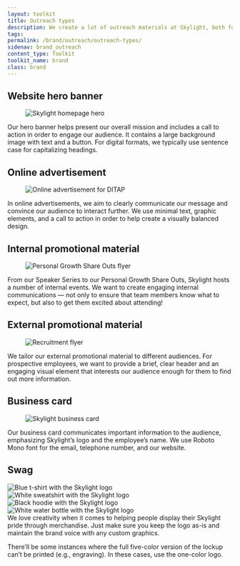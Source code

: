 ```yaml
---
layout: toolkit
title: Outreach types
description: We create a lot of outreach materials at Skylight, both for internal activities and to generate brand awareness externally. See how we’ve applied our design guidelines to a range of different assets.
tags:
permalink: /brand/outreach/outreach-types/
sidenav: brand_outreach
content_type: Toolkit
toolkit_name: brand
class: brand
---
```


<div class="brand__content-section grid">
  <h2 class="grid__heading">Website hero banner</h2>
  <figure class="grid__image section__container p-5">
    <img class="" src="/img/brand/outreach/hero.png" alt="Skylight homepage hero">
  </figure>
  <div class="grid__content" markdown="1">
Our hero banner helps present our overall mission and includes a call to action in order to engage our audience. It contains a large background image with text and a button. For digital formats, we typically use sentence case for capitalizing headings.
</div>
</div>

<div class="brand__content-section grid">
  <h2 class="grid__heading">Online advertisement</h2>
  <figure class="grid__image section__container p-5">
    <img class="" src="/img/brand/outreach/web-advertisement.png" alt="Online advertisement for DITAP">
  </figure>
  <div class="grid__content" markdown="1">
In online advertisements, we aim to clearly communicate our message and convince our audience to interact further. We use minimal text, graphic elements, and a call to action in order to help create a visually balanced design.
</div>
</div>

<div class="brand__content-section grid">
  <h2 class="grid__heading">Internal promotional material</h2>
  <div class="grid__image section__container p-5">
    <figure class="mb-0 px-md-4 px-lg-6">
      <img class="" src="/img/brand/outreach/internal-promotional-material/personal-growth-share-outs-flyer.jpg" alt="Personal Growth Share Outs flyer">
    </figure>
  </div>
  <div class="grid__content" markdown="1">
From our Speaker Series to our Personal Growth Share Outs, Skylight hosts a number of internal events. We want to create engaging internal communications — not only to ensure that team members know what to expect, but also to get them excited about attending!
</div>
</div>

<div class="brand__content-section grid">
  <h2 class="grid__heading">External promotional material</h2>
  <figure class="grid__image section__container p-5">
    <img class="" src="/img/brand/outreach/external-promotion-material.jpg" alt="Recruitment flyer">
  </figure>
  <div class="grid__content" markdown="1">
We tailor our external promotional material to different audiences. For prospective employees, we want to provide a brief, clear header and an engaging visual element that interests our audience enough for them to find out more information.
</div>
</div>

<div class="brand__content-section grid">
  <h2 class="grid__heading">Business card</h2>
  <figure class="grid__image section__img p-5">
    <img class="px-lg-6" src="/img/brand/outreach/business-card.jpg" alt="Skylight business card">
  </figure>
  <div class="grid__content" markdown="1">
Our business card communicates important information to the audience, emphasizing Skylight’s logo and the employee’s name. We use Roboto Mono font for the email, telephone number, and our website.
</div>
</div>

<div class="brand__content-section grid">
  <h2 class="grid__heading">Swag</h2>
  <div class="grid__image section__container p-5">
    <div class="row">
      <div class="col-md-6">
        <img src="/img/brand/outreach/swag/shirt.jpg" alt="Blue t-shirt with the Skylight logo">
      </div>
      <div class="col-md-6 mt-5 mt-md-0">
        <img src="/img/brand/outreach/swag/sweatshirt.jpg" alt="White sweatshirt with the Skylight logo">
      </div>
    </div>
    <div class="row">
      <div class="col-md-6 mt-5">
        <img src="/img/brand/outreach/swag/hoodie.jpg" alt="Black hoodie with the Skylight logo">
      </div>
      <div class="col-md-6 mt-5">
        <img src="/img/brand/outreach/swag/bottle.jpg" alt="White water bottle with the Skylight logo">
      </div>
    </div>
  </div>
  <div class="grid__content" markdown="1">
We love creativity when it comes to helping people display their Skylight pride through merchandise. Just make sure you keep the logo as-is and maintain the brand voice with any custom graphics.

There’ll be some instances where the full five-color version of the lockup can’t be printed (e.g., engraving). In these cases, use the one-color logo.
</div>
</div>
